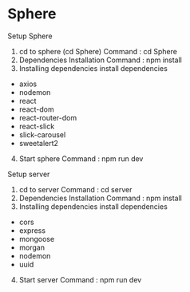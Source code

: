 # Sphere
Setup Sphere
1.	cd to sphere (cd Sphere)
Command : cd Sphere
2.	Dependencies Installation 
Command : npm install
3.	Installing dependencies
install dependencies 
  -	axios
  -	nodemon
  -	react
  -	react-dom
  -	react-router-dom
  -	react-slick
  -	slick-carousel
  -	sweetalert2
4.	Start sphere
Command : npm run dev

Setup server
1.	cd to server 
Command : cd server
2.	Dependencies Installation 
Command : npm install
3.	Installing dependencies
install dependencies 
  -	cors
  -	express
  -	mongoose
  -	morgan
  -	nodemon
  - uuid
4.	Start server
Command : npm run dev
